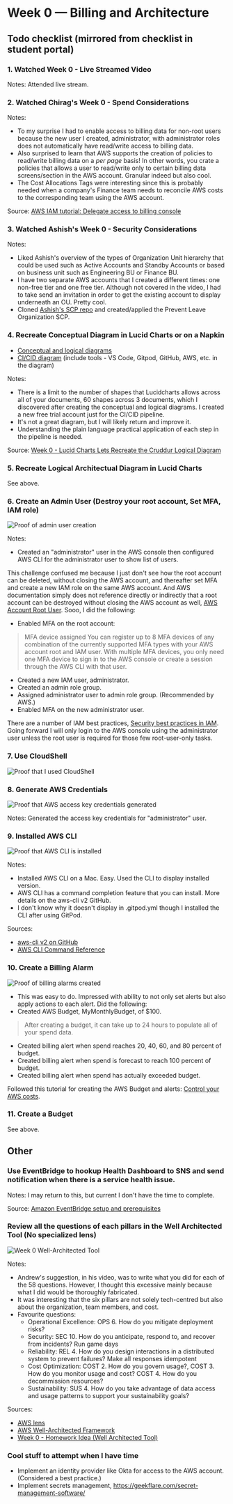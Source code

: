 # Week 0 — Billing and Architecture

## Todo checklist (mirrored from checklist in student portal)

### 1. Watched Week 0 - Live Streamed Video
Notes: Attended live stream.

### 2. Watched Chirag's Week 0 - Spend Considerations
Notes:
- To my surprise I had to enable access to billing data for non-root users because the new user I created, administrator, with administrator roles does not automatically have read/write access to billing data. 
- Also surprised to learn that AWS supports the creation of policies to read/write billing data on a _per page_ basis! In other words, you crate a policies that allows a user to read/write only to certain billing data screens/section in the AWS account. Granular indeed but also cool. 
- The Cost Allocations Tags were interesting since this is probably needed when a company's Finance team needs to reconcile AWS costs to the corresponding team using the AWS account.

Source: [AWS IAM tutorial: Delegate access to billing console](https://docs.aws.amazon.com/IAM/latest/UserGuide/tutorial_billing.html?icmpid=docs_iam_console#tutorial-billing-step2)

### 3. Watched Ashish's Week 0 - Security Considerations
Notes:
- Liked Ashish's overview of the types of Organization Unit hierarchy that could be used such as Active Accounts and Standby Accounts or based on business unit such as Engineering BU or Finance BU.
- I have two separate AWS accounts that I created a different times: one non-free tier and one free tier. Although not covered in the video, I had to take send an invitation in order to get the existing account to display underneath an OU. Pretty cool.
- Cloned [Ashish's SCP repo](https://github.com/hashishrajan/aws-scp-best-practice-policies) and created/applied the Prevent Leave Organization SCP.

### 4. Recreate Conceptual Diagram in Lucid Charts or on a Napkin
- [Conceptual and logical diagrams](https://lucid.app/documents/view/988a4404-009f-4940-8455-b961219c18ae)
- [CI/CID diagram](https://lucid.app/documents/view/08729562-4a66-477c-8909-d9f95356db97) (include tools - VS Code, Gitpod, GitHub, AWS, etc. in the diagram)

Notes:
- There is a limit to the number of shapes that Lucidcharts allows across all of your documents, 60 shapes across 3 documents, which I discovered after creating the conceptual and logical diagrams. I created a new free trial account just for the CI/CID pipeline.
- It's not a great diagram, but I will likely return and improve it.
- Understanding the plain language practical application of each step in the pipeline is needed.

Source: [Week 0 - Lucid Charts Lets Recreate the Cruddur Logical Diagram](https://www.youtube.com/watch?v=K6FDrI_tz0k)

### 5. Recreate Logical Architectual Diagram in Lucid Charts
See above.

### 6. Create an Admin User (Destroy your root account, Set MFA, IAM role)
![Proof of admin user creation](/assets//week0-proof-create-an-admin-user.png)

Notes:
- Created an "administrator" user in the AWS console then configured AWS CLI for the administrator user to show list of users.

This challenge confused me because I just don't see how the root account can be deleted, without closing the AWS account, and thereafter set MFA and create a new IAM role on the same AWS account. And AWS documentation simply does not reference directly or indirectly that a root account can be destroyed without closing the AWS account as well, [AWS Account Root User](https://docs.aws.amazon.com/IAM/latest/UserGuide/id_root-user.html). Sooo, I did the following:

- Enabled MFA on the root account: 
> MFA device assigned
You can register up to 8 MFA devices of any combination of the currently supported MFA types with your AWS account root and IAM user. With multiple MFA devices, you only need one MFA device to sign in to the AWS console or create a session through the AWS CLI with that user.
- Created a new IAM user, administrator.
- Created an admin role group.
- Assigned administrator user to admin role group. (Recommended by AWS.)
- Enabled MFA on the new administrator user.

There are a number of IAM best practices, [Security best practices in IAM](https://docs.aws.amazon.com/IAM/latest/UserGuide/best-practices.html). Going forward I will only login to the AWS console using the administrator user unless the root user is required for those few root-user-only tasks.

### 7. Use CloudShell
![Proof that I used CloudShell](/assets/week0-proof-use-cloudshell.png)

### 8. Generate AWS Credentials
![Proof that AWS access key credentials generated](/assets//week0-proof-generate-aws-credentials.png)

Notes: Generated the access key credentials for "administrator" user.

### 9. Installed AWS CLI
![Proof that AWS CLI is installed](/assets/week0-proof-installed-aws-cli.png)

Notes:
- Installed AWS CLI on a Mac. Easy. Used the CLI to display installed version.
- AWS CLI has a command completion feature that you can install. More details on the aws-cli v2 GitHub.
- I don't know why it doesn't display in .gitpod.yml though I installed the CLI after using GitPod.

Sources:
- [aws-cli v2 on GitHub](https://github.com/aws/aws-cli/tree/v2)
- [AWS CLI Command Reference](https://awscli.amazonaws.com/v2/documentation/api/latest/index.html)

### 10. Create a Billing Alarm
![Proof of billing alarms created](/assets/week0-proof-create-a-billing-alarm.png)

- This was easy to do. Impressed with ability to not only set alerts but also apply actions to each alert. Did the following:
- Created AWS Budget, MyMonthlyBudget, of $100.
> After creating a budget, it can take up to 24 hours to populate all of your spend data.
- Created billing alert when spend reaches 20, 40, 60, and 80 percent of budget.
- Created billing alert when spend is forecast to reach 100 percent of budget.
- Created billing alert when spend has actually exceeded budget.

Followed this tutorial for creating the AWS Budget and alerts: [Control your AWS costs](https://aws.amazon.com/getting-started/hands-on/control-your-costs-free-tier-budgets/).

### 11. Create a Budget
See above.

## Other
### Use EventBridge to hookup Health Dashboard to SNS and send notification when there is a service health issue.
Notes: I may return to this, but current I don't have the time to complete.

Source: [Amazon EventBridge setup and prerequisites](https://docs.aws.amazon.com/eventbridge/latest/userguide/eb-setup.html)

### Review all the questions of each pillars in the Well Architected Tool (No specialized lens)
![Week 0 Well-Architected Tool](https://user-images.githubusercontent.com/95940735/219872974-08a1a6e2-0428-4712-9127-46341af6c812.png)

Notes:
- Andrew's suggestion, in his video, was to write what you did for each of the 58 questions. However, I thought this excessive mainly because what I did  would be thoroughly fabricated. 
- It was interesting that the six pillars are not solely tech-centred but also about the organization, team members, and cost.
- Favourite questions:
  - Operational Excellence: OPS 6. How do you mitigate deployment risks?
  - Security: SEC 10. How do you anticipate, respond to, and recover from incidents? Run game days
  - Reliability: REL 4. How do you design interactions in a distributed system to prevent failures? Make all responses idempotent
  - Cost Optimization: COST 2. How do you govern usage?, COST 3. How do you monitor usage and cost? COST 4. How do you decommission resources?
  - Sustainability: SUS 4. How do you take advantage of data access and usage patterns to support your sustainability goals?

Sources:
- [AWS lens](https://docs.aws.amazon.com/wellarchitected/latest/userguide/aws-lenses.html)
- [AWS Well-Architected Framework](https://aws.amazon.com/architecture/well-architected/)
- [Week 0 - Homework Idea (Well Architected Tool)](https://www.youtube.com/watch?v=i-hOfAJb3cE)

### Cool stuff to attempt when I have time
- Implement an identity provider like Okta for access to the AWS account. (Considered a best practice.)
- Implement secrets management, https://geekflare.com/secret-management-software/